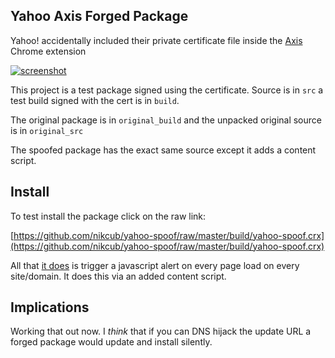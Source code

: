## Yahoo Axis Forged Package

Yahoo! accidentally included their private certificate file inside the [Axis](http://axis.yahoo.com) Chrome extension

[![screenshot](https://img.skitch.com/20120524-xnwqgtrsq6g5f7tupwb8i3myq.jpg)](https://img.skitch.com/20120524-xnwqgtrsq6g5f7tupwb8i3myq.jpg)

This project is a test package signed using the certificate. Source is in `src` a test build signed with the cert is in `build`.

The original package is in `original_build` and the unpacked original source is in `original_src`

The spoofed package has the exact same source except it adds a content script.

## Install

To test install the package click on the raw link:

[https://github.com/nikcub/yahoo-spoof/raw/master/build/yahoo-spoof.crx](https://github.com/nikcub/yahoo-spoof/raw/master/build/yahoo-spoof.crx)


All that [it does](https://github.com/nikcub/yahoo-spoof/blob/master/src/content.js#L2) is trigger a javascript alert on every page load on every site/domain. It does this via an added content script.

## Implications

Working that out now. I *think* that if you can DNS hijack the update URL a forged package would update and install silently. 
